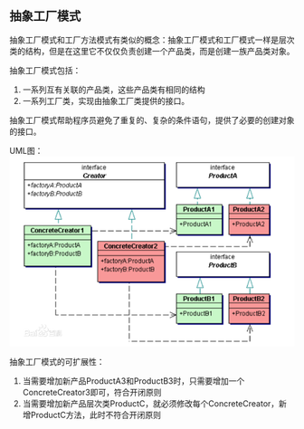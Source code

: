 ## 抽象工厂模式

抽象工厂模式和工厂方法模式有类似的概念：抽象工厂模式和工厂模式一样是层次类的结构，但是在这里它不仅仅负责创建一个产品类，而是创建一族产品类对象。

抽象工厂模式包括：
1. 一系列互有关联的产品类，这些产品类有相同的结构
2. 一系列工厂类，实现由抽象工厂类提供的接口。

抽象工厂模式帮助程序员避免了重复的、复杂的条件语句，提供了必要的创建对象的接口。

UML图：
![Alt text](../../../../img/abstractFactoryUML.jpg)

抽象工厂模式的可扩展性：
1. 当需要增加新产品ProductA3和ProductB3时，只需要增加一个ConcreteCreator3即可，符合开闭原则
2. 当需要增加新产品层次类ProductC，就必须修改每个ConcreteCreator，新增ProductC方法，此时不符合开闭原则
